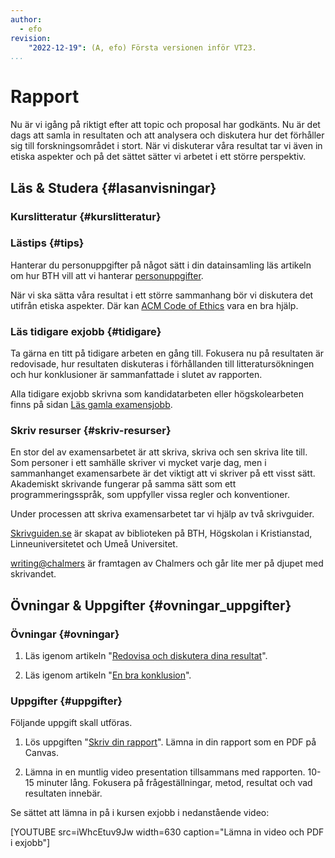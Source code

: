 ```yaml
---
author:
  - efo
revision:
    "2022-12-19": (A, efo) Första versionen inför VT23.
...
```

Rapport
====================================

Nu är vi igång på riktigt efter att topic och proposal har godkänts. Nu är det dags att samla in resultaten och att analysera och diskutera hur det förhåller sig till forskningsområdet i stort. När vi diskuterar våra resultat tar vi även in etiska aspekter och på det sättet sätter vi arbetet i ett större perspektiv.



<!--more-->



Läs & Studera  {#lasanvisningar}
---------------------------------

### Kurslitteratur {#kurslitteratur}



### Lästips {#tips}

Hanterar du personuppgifter på något sätt i din datainsamling läs artikeln om hur BTH vill att vi hanterar [personuppgifter](https://studentportal.bth.se/genomfor-studierna/examensarbete/personuppgiftsbehandling-vid-studentarbeten/).

När vi ska sätta våra resultat i ett större sammanhang bör vi diskutera det utifrån etiska aspekter. Där kan [ACM Code of Ethics](https://www.acm.org/code-of-ethics) vara en bra hjälp.



### Läs tidigare exjobb {#tidigare}

Ta gärna en titt på tidigare arbeten en gång till. Fokusera nu på resultaten är redovisade, hur resultaten diskuteras i förhållanden till litteratursökningen och hur konklusioner är sammanfattade i slutet av rapporten.

Alla tidigare exjobb skrivna som kandidatarbeten eller högskolearbeten finns på sidan [Läs gamla examensjobb](kurser/exjobb/guide/las-gamla-examensjobb).



### Skriv resurser {#skriv-resurser}

En stor del av examensarbetet är att skriva, skriva och sen skriva lite till. Som personer i ett samhälle skriver vi mycket varje dag, men i sammanhanget examensarbete är det viktigt att vi skriver på ett visst sätt. Akademiskt skrivande fungerar på samma sätt som ett programmeringsspråk, som uppfyller vissa regler och konventioner.

Under processen att skriva examensarbetet tar vi hjälp av två skrivguider.

[Skrivguiden.se](https://skrivguiden.se/) är skapat av biblioteken på BTH, Högskolan i Kristianstad, Linneuniversitetet och Umeå Universitet.

[writing@chalmers](https://writing.chalmers.se/chalmers-skrivguide/) är framtagen av Chalmers och går lite mer på djupet med skrivandet.



Övningar & Uppgifter  {#ovningar_uppgifter}
-------------------------------------------

### Övningar {#ovningar}

1. Läs igenom artikeln "[Redovisa och diskutera dina resultat](kunskap/exjobb-redovisa-resultat)".

1. Läs igenom artikeln "[En bra konklusion](kunskap/exjobb-en-bra-konklusion)".



### Uppgifter {#uppgifter}

Följande uppgift skall utföras.

1. Lös uppgiften "[Skriv din rapport](uppgift/exjobb-rapport)". Lämna in din rapport som en PDF på Canvas.

1. Lämna in en muntlig video presentation tillsammans med rapporten. 10-15 minuter lång. Fokusera på frågeställningar, metod, resultat och vad resultaten innebär.

Se sättet att lämna in på i kursen exjobb i nedanstående video:

[YOUTUBE src=iWhcEtuv9Jw width=630 caption="Lämna in video och PDF i exjobb"]
